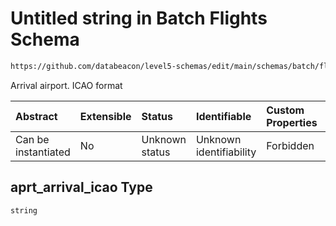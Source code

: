 # Untitled string in Batch Flights Schema

```txt
https://github.com/databeacon/level5-schemas/edit/main/schemas/batch/flights.schema.json#/properties/aprt_arrival_icao
```

Arrival airport. ICAO format

| Abstract            | Extensible | Status         | Identifiable            | Custom Properties | Additional Properties | Access Restrictions | Defined In                                                                          |
| :------------------ | :--------- | :------------- | :---------------------- | :---------------- | :-------------------- | :------------------ | :---------------------------------------------------------------------------------- |
| Can be instantiated | No         | Unknown status | Unknown identifiability | Forbidden         | Allowed               | none                | [flights.schema.json\*](../../out/batch/flights.schema.json "open original schema") |

## aprt\_arrival\_icao Type

`string`
